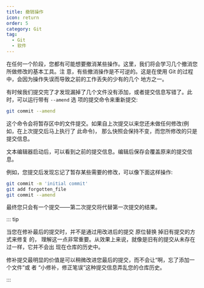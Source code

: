 ```yaml
---
title: 撤销操作
icon: return
order: 5
category: Git
tag:
  - Git
  - 软件
---
```


在任何一个阶段，您都有可能想要撤消某些操作。这里，我们将会学习几个撤消您所做修改的基本工具。注
意，有些撤消操作是不可逆的。这是在使用 Git 的过程中，会因为操作失误而导致之前的工作丢失的少有的几个
地方之一。

有时候我们提交完了才发现漏掉了几个文件没有添加，或者提交信息写错了。此时，可以运行带有 `--amend` 选
项的提交命令来重新提交:

```sh
git commit --amend
```

这个命令会将暂存区中的文件提交。如果自上次提交以来您还未做任何修改(例如，在上次提交后马上执行了
此命令)， 那么快照会保持不变，而您所修改的只是提交信息。

文本编辑器启动后，可以看到之前的提交信息。编辑后保存会覆盖原来的提交信息。

例如，您提交后发现忘记了暂存某些需要的修改，可以像下面这样操作:

```sh
git commit -m 'initial commit'
git add forgotten_file
git commit --amend
```

最终您只会有一个提交——第二次提交将代替第一次提交的结果。

::: tip

当您在修补最后的提交时，并不是通过用改进后的提交 原位替换 掉旧有提交的方式来修复
的， 理解这一点非常重要。从效果上来说，就像是旧有的提交从未存在过一样，它并不会出
现在仓库的历史中。

修补提交最明显的价值是可以稍微改进您最后的提交，而不会让“啊，忘了添加一个文件”或
者 “小修补，修正笔误”这种提交信息弄乱您的仓库历史。

:::
